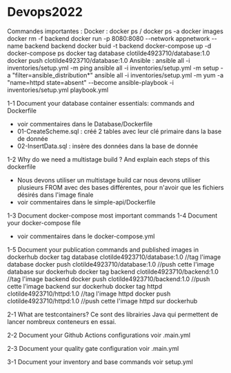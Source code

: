 # Devops2022

Commandes importantes : 
Docker :
docker ps / docker ps -a
docker images
docker rm -f backend
docker run -p 8080:8080 --network appnetwork --name backend backend
docker buid -t backend
docker-compose up -d
docker-compose ps
docker tag database clotilde4923710/database:1.0
docker push clotilde4923710/database:1.0
Ansible :
ansible all -i inventories/setup.yml -m ping
ansible all -i inventories/setup.yml -m setup -a "filter=ansible_distribution*"
ansible all -i inventories/setup.yml -m yum -a "name=httpd state=absent" --become
ansible-playbook -i inventories/setup.yml playbook.yml

1-1 Document your database container essentials: commands and Dockerfile
- voir commentaires dans le Database/Dockerfile
- 01-CreateScheme.sql : créé 2 tables avec leur clé primaire dans la base de donnée
- 02-InsertData.sql : insère des données dans la base de donnée

1-2 Why do we need a multistage build ? And explain each steps of this dockerfile
- Nous devons utiliser un multistage build car nous devons utiliser plusieurs FROM avec des bases différentes, pour n'avoir que les fichiers désirés dans l'image finale
- voir commentaires dans le simple-api/Dockerfile

1-3 Document docker-compose most important commands
1-4 Document your docker-compose file
- voir commentaires dans le docker-compose.yml
 
1-5 Document your publication commands and published images in dockerhub
docker tag database clotilde4923710/database:1.0 //tag l'image database
docker push clotilde4923710/database:1.0 //push cette l'image database sur dockerhub
docker tag backend clotilde4923710/backend:1.0 //tag l'image backend
docker push clotilde4923710/backend:1.0 //push cette l'image backend sur dockerhub
docker tag httpd clotilde4923710/httpd:1.0 //tag l'image httpd
docker push clotilde4923710/httpd:1.0 //push cette l'image httpd sur dockerhub

2-1 What are testcontainers?
Ce sont des librairies Java qui permettent de lancer nombreux conteneurs en essai.

2-2 Document your Github Actions configurations
voir .main.yml

2-3 Document your quality gate configuration
voir .main.yml

3-1 Document your inventory and base commands
voir setup.yml
